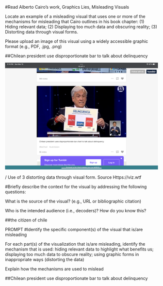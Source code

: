 #Read Alberto Cairo’s work, Graphics Lies, Misleading Visuals

Locate an example of a misleading visual that uses one or more of the mechanisms for misleading that Cairo outlines in his book chapter: (1) Hiding relevant data; (2) Displaying too much data and obscuring reality; (3) Distorting data through visual forms.

Please upload an image of this visual using a widely accessible graphic format (e.g., PDF, .jpg, .png)


##Chilean president use disproportionate bar to talk about delinquency

![Chilean president use disproportionate bar to talk about delinquency](images/0EEB2A22-DFF6-4E75-A4F3-E2421D6095F4.png)

/ Use of 3 distorting data through visual form. Source Https://viz.wtf

#Briefly describe the context for the visual by addressing the following questions: 

What is the source of the visual? (e.g., URL or bibliographic citation)

Who is the intended audience (i.e., decoders)? How do you know this?

​##the citizen of chile



PROMPT
#Identify the specific component(s) of the visual that is/are misleading

For each part(s) of the visualization that is/are misleading, identify the mechanism that is used: hiding relevant data to highlight what benefits us; displaying too much data to obscure reality; using graphic forms in inappropriate ways (distorting the data)

Explain how the mechanisms are used to mislead

##Chilean president use disproportionate bar to talk about delinquency 